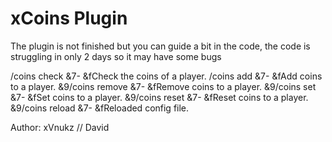 # xCoins Plugin 

The plugin is not finished but you can guide a bit in the code, the code is struggling in only 2 days so it may have some bugs

/coins check <player> &7- &fCheck the coins of a player.
/coins add <player> <coins> &7- &fAdd coins to a player.
&9/coins remove <player> <coins> &7- &fRemove coins to a player.
&9/coins set <player> <coins> &7- &fSet coins to a player.
&9/coins reset <player> &7- &fReset coins to a player.
&9/coins reload &7- &fReloaded config file.
  
  Author: xVnukz // David
